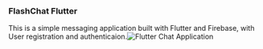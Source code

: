 ### FlashChat Flutter

This is a simple messaging application built with Flutter and Firebase, with User registration and authenticaion.![Flutter Chat Application](https://github.com/UzairZQ/flutter-chat-application-firebase/assets/96911531/3b4c21f8-4f50-437e-9db3-2298cdc2c7f6)
